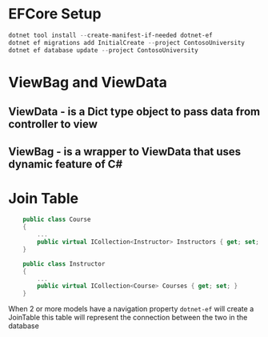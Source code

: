 # EFCore Setup
```powershell
dotnet tool install --create-manifest-if-needed dotnet-ef
dotnet ef migrations add InitialCreate --project ContosoUniversity
dotnet ef database update --project ContosoUniversity
```

# ViewBag and ViewData
## ViewData - is a Dict type object to pass data from controller to view
## ViewBag - is a wrapper to ViewData that uses dynamic feature of C#


# Join Table

```csharp
    public class Course
    {
		...
        public virtual ICollection<Instructor> Instructors { get; set; }
    }

    public class Instructor
    {
		...
        public virtual ICollection<Course> Courses { get; set; }
    }
```
When 2 or more models have a navigation property `dotnet-ef` will create a JoinTable this table will represent the connection between the two in the database
